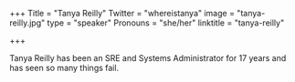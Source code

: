 +++
Title = "Tanya Reilly"
Twitter = "whereistanya"
image = "tanya-reilly.jpg"
type = "speaker"
Pronouns = "she/her"
linktitle = "tanya-reilly"

+++

Tanya Reilly has been an SRE and Systems Administrator for 17 years and has seen so many things fail.
